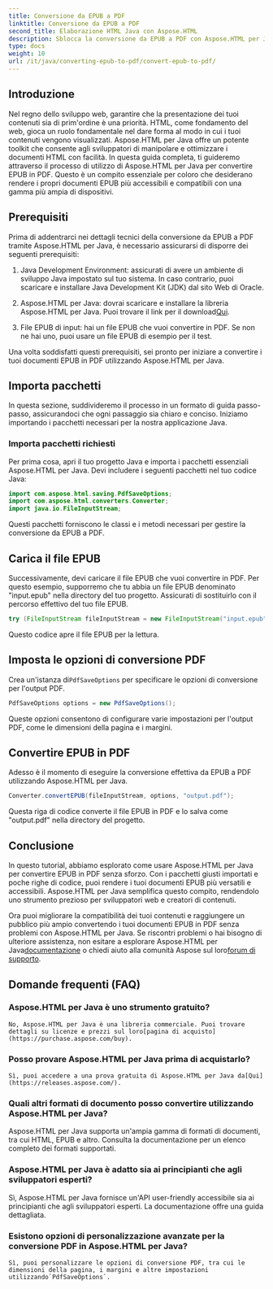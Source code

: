 ```yaml
---
title: Conversione da EPUB a PDF
linktitle: Conversione da EPUB a PDF
second_title: Elaborazione HTML Java con Aspose.HTML
description: Sblocca la conversione da EPUB a PDF con Aspose.HTML per Java, la potente libreria Java. Crea contenuti accessibili senza sforzo.
type: docs
weight: 10
url: /it/java/converting-epub-to-pdf/convert-epub-to-pdf/
---
```

## Introduzione

Nel regno dello sviluppo web, garantire che la presentazione dei tuoi contenuti sia di prim'ordine è una priorità. HTML, come fondamento del web, gioca un ruolo fondamentale nel dare forma al modo in cui i tuoi contenuti vengono visualizzati. Aspose.HTML per Java offre un potente toolkit che consente agli sviluppatori di manipolare e ottimizzare i documenti HTML con facilità. In questa guida completa, ti guideremo attraverso il processo di utilizzo di Aspose.HTML per Java per convertire EPUB in PDF. Questo è un compito essenziale per coloro che desiderano rendere i propri documenti EPUB più accessibili e compatibili con una gamma più ampia di dispositivi.

## Prerequisiti

Prima di addentrarci nei dettagli tecnici della conversione da EPUB a PDF tramite Aspose.HTML per Java, è necessario assicurarsi di disporre dei seguenti prerequisiti:

1. Java Development Environment: assicurati di avere un ambiente di sviluppo Java impostato sul tuo sistema. In caso contrario, puoi scaricare e installare Java Development Kit (JDK) dal sito Web di Oracle.

2. Aspose.HTML per Java: dovrai scaricare e installare la libreria Aspose.HTML per Java. Puoi trovare il link per il download[Qui](https://releases.aspose.com/html/java/).

3. File EPUB di input: hai un file EPUB che vuoi convertire in PDF. Se non ne hai uno, puoi usare un file EPUB di esempio per il test.

Una volta soddisfatti questi prerequisiti, sei pronto per iniziare a convertire i tuoi documenti EPUB in PDF utilizzando Aspose.HTML per Java.

## Importa pacchetti

In questa sezione, suddivideremo il processo in un formato di guida passo-passo, assicurandoci che ogni passaggio sia chiaro e conciso. Iniziamo importando i pacchetti necessari per la nostra applicazione Java.

### Importa pacchetti richiesti

Per prima cosa, apri il tuo progetto Java e importa i pacchetti essenziali Aspose.HTML per Java. Devi includere i seguenti pacchetti nel tuo codice Java:

```java
import com.aspose.html.saving.PdfSaveOptions;
import com.aspose.html.converters.Converter;
import java.io.FileInputStream;
```

Questi pacchetti forniscono le classi e i metodi necessari per gestire la conversione da EPUB a PDF.

## Carica il file EPUB

Successivamente, devi caricare il file EPUB che vuoi convertire in PDF. Per questo esempio, supporremo che tu abbia un file EPUB denominato "input.epub" nella directory del tuo progetto. Assicurati di sostituirlo con il percorso effettivo del tuo file EPUB.

```java
try (FileInputStream fileInputStream = new FileInputStream("input.epub")) {
```

Questo codice apre il file EPUB per la lettura.

## Imposta le opzioni di conversione PDF

 Crea un'istanza di`PdfSaveOptions` per specificare le opzioni di conversione per l'output PDF.

```java
PdfSaveOptions options = new PdfSaveOptions();
```

Queste opzioni consentono di configurare varie impostazioni per l'output PDF, come le dimensioni della pagina e i margini.

## Convertire EPUB in PDF

Adesso è il momento di eseguire la conversione effettiva da EPUB a PDF utilizzando Aspose.HTML per Java.

```java
Converter.convertEPUB(fileInputStream, options, "output.pdf");
```

Questa riga di codice converte il file EPUB in PDF e lo salva come "output.pdf" nella directory del progetto.

## Conclusione

In questo tutorial, abbiamo esplorato come usare Aspose.HTML per Java per convertire EPUB in PDF senza sforzo. Con i pacchetti giusti importati e poche righe di codice, puoi rendere i tuoi documenti EPUB più versatili e accessibili. Aspose.HTML per Java semplifica questo compito, rendendolo uno strumento prezioso per sviluppatori web e creatori di contenuti.

 Ora puoi migliorare la compatibilità dei tuoi contenuti e raggiungere un pubblico più ampio convertendo i tuoi documenti EPUB in PDF senza problemi con Aspose.HTML per Java. Se riscontri problemi o hai bisogno di ulteriore assistenza, non esitare a esplorare Aspose.HTML per Java[documentazione](https://reference.aspose.com/html/java/) o chiedi aiuto alla comunità Aspose sul loro[forum di supporto](https://forum.aspose.com/).

## Domande frequenti (FAQ)

### Aspose.HTML per Java è uno strumento gratuito?
    No, Aspose.HTML per Java è una libreria commerciale. Puoi trovare dettagli su licenze e prezzi sul loro[pagina di acquisto](https://purchase.aspose.com/buy).

### Posso provare Aspose.HTML per Java prima di acquistarlo?
    Sì, puoi accedere a una prova gratuita di Aspose.HTML per Java da[Qui](https://releases.aspose.com/).

### Quali altri formati di documento posso convertire utilizzando Aspose.HTML per Java?
   Aspose.HTML per Java supporta un'ampia gamma di formati di documenti, tra cui HTML, EPUB e altro. Consulta la documentazione per un elenco completo dei formati supportati.

### Aspose.HTML per Java è adatto sia ai principianti che agli sviluppatori esperti?
   Sì, Aspose.HTML per Java fornisce un'API user-friendly accessibile sia ai principianti che agli sviluppatori esperti. La documentazione offre una guida dettagliata.

### Esistono opzioni di personalizzazione avanzate per la conversione PDF in Aspose.HTML per Java?
    Sì, puoi personalizzare le opzioni di conversione PDF, tra cui le dimensioni della pagina, i margini e altre impostazioni utilizzando`PdfSaveOptions`.
